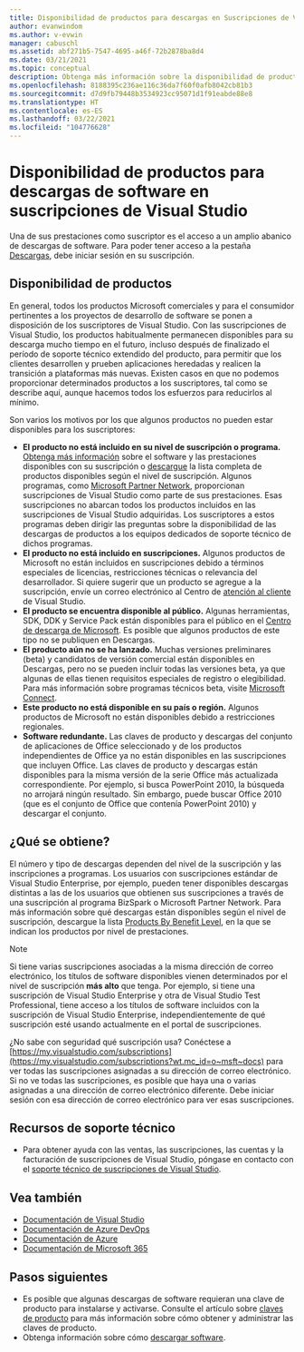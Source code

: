 ```yaml
---
title: Disponibilidad de productos para descargas en Suscripciones de Visual Studio | Microsoft Docs
author: evanwindom
ms.author: v-evwin
manager: cabuschl
ms.assetid: abf271b5-7547-4695-a46f-72b2878ba8d4
ms.date: 03/21/2021
ms.topic: conceptual
description: Obtenga más información sobre la disponibilidad de productos en descargas de software para suscripciones de Visual Studio
ms.openlocfilehash: 8188395c236ae116c36da7f60f0afb8042cb81b3
ms.sourcegitcommit: d7d9fb79448b3534923cc95071d1f91eabde88e8
ms.translationtype: HT
ms.contentlocale: es-ES
ms.lasthandoff: 03/22/2021
ms.locfileid: "104776628"
---
```

# <a name="product-availability-for-software-downloads-in-visual-studio-subscriptions"></a>Disponibilidad de productos para descargas de software en suscripciones de Visual Studio
Una de sus prestaciones como suscriptor es el acceso a un amplio abanico de descargas de software.
Para poder tener acceso a la pestaña [Descargas](https://my.visualstudio.com/downloads?wt.mc_id=o~msft~docs), debe iniciar sesión en su suscripción.

## <a name="product-availability"></a>Disponibilidad de productos
En general, todos los productos Microsoft comerciales y para el consumidor pertinentes a los proyectos de desarrollo de software se ponen a disposición de los suscriptores de Visual Studio. Con las suscripciones de Visual Studio, los productos habitualmente permanecen disponibles para su descarga mucho tiempo en el futuro, incluso después de finalizado el período de soporte técnico extendido del producto, para permitir que los clientes desarrollen y prueben aplicaciones heredadas y realicen la transición a plataformas más nuevas. Existen casos en que no podemos proporcionar determinados productos a los suscriptores, tal como se describe aquí, aunque hacemos todos los esfuerzos para reducirlos al mínimo.

Son varios los motivos por los que algunos productos no pueden estar disponibles para los suscriptores:

- **El producto no está incluido en su nivel de suscripción o programa.** [Obtenga más información](https://visualstudio.microsoft.com/vs/pricing/) sobre el software y las prestaciones disponibles con su suscripción o [descargue](https://download.microsoft.com/download/1/5/4/15454442-CF17-47B9-A65D-DF84EF88511B/Products_by_Benefit_Level.xlsx) la lista completa de productos disponibles según el nivel de suscripción. Algunos programas, como [Microsoft Partner Network](https://partner.microsoft.com/), proporcionan suscripciones de Visual Studio como parte de sus prestaciones.  Esas suscripciones no abarcan todos los productos incluidos en las suscripciones de Visual Studio adquiridas. Los suscriptores a estos programas deben dirigir las preguntas sobre la disponibilidad de las descargas de productos a los equipos dedicados de soporte técnico de dichos programas.
- **El producto no está incluido en suscripciones.** Algunos productos de Microsoft no están incluidos en suscripciones debido a términos especiales de licencias, restricciones técnicas o relevancia del desarrollador. Si quiere sugerir que un producto se agregue a la suscripción, envíe un correo electrónico al Centro de [atención al cliente](https://visualstudio.microsoft.com/subscriptions/support/) de Visual Studio.
- **El producto se encuentra disponible al público.** Algunas herramientas, SDK, DDK y Service Pack están disponibles para el público en el [Centro de descarga de Microsoft](https://www.microsoft.com/download). Es posible que algunos productos de este tipo no se publiquen en Descargas.
- **El producto aún no se ha lanzado.**  Muchas versiones preliminares (beta) y candidatos de versión comercial están disponibles en Descargas, pero no se pueden incluir todas las versiones beta, ya que algunas de ellas tienen requisitos especiales de registro o elegibilidad. Para más información sobre programas técnicos beta, visite [Microsoft Connect](https://connect.microsoft.com/).
- **Este producto no está disponible en su país o región.** Algunos productos de Microsoft no están disponibles debido a restricciones regionales.
- **Software redundante.** Las claves de producto y descargas del conjunto de aplicaciones de Office seleccionado y de los productos independientes de Office ya no están disponibles en las suscripciones que incluyen Office. Las claves de producto y descargas están disponibles para la misma versión de la serie Office más actualizada correspondiente.  Por ejemplo, si busca PowerPoint 2010, la búsqueda no arrojará ningún resultado.  Sin embargo, puede buscar Office 2010 (que es el conjunto de Office que contenía PowerPoint 2010) y descargar el conjunto.

## <a name="what-do-i-get"></a>¿Qué se obtiene?
El número y tipo de descargas dependen del nivel de la suscripción y las inscripciones a programas.  Los usuarios con suscripciones estándar de Visual Studio Enterprise, por ejemplo, pueden tener disponibles descargas distintas a las de los usuarios que obtienen sus suscripciones a través de una suscripción al programa BizSpark o Microsoft Partner Network.  Para más información sobre qué descargas están disponibles según el nivel de suscripción, descargue la lista [Products By Benefit Level](https://download.microsoft.com/download/1/5/4/15454442-CF17-47B9-A65D-DF84EF88511B/Visual_Studio_by_Subscription_Level.xlsx), en la que se indican los productos por nivel de prestaciones.

> [!NOTE]
> Si tiene varias suscripciones asociadas a la misma dirección de correo electrónico, los títulos de software disponibles vienen determinados por el nivel de suscripción **más alto** que tenga.  Por ejemplo, si tiene una suscripción de Visual Studio Enterprise y otra de Visual Studio Test Professional, tiene acceso a los títulos de software incluidos con la suscripción de Visual Studio Enterprise, independientemente de qué suscripción esté usando actualmente en el portal de suscripciones. 

¿No sabe con seguridad qué suscripción usa?  Conéctese a [https://my.visualstudio.com/subscriptions](https://my.visualstudio.com/subscriptions?wt.mc_id=o~msft~docs) para ver todas las suscripciones asignadas a su dirección de correo electrónico. Si no ve todas las suscripciones, es posible que haya una o varias asignadas a una dirección de correo electrónico diferente.  Debe iniciar sesión con esa dirección de correo electrónico para ver esas suscripciones.

## <a name="support-resources"></a>Recursos de soporte técnico
- Para obtener ayuda con las ventas, las suscripciones, las cuentas y la facturación de suscripciones de Visual Studio, póngase en contacto con el [soporte técnico de suscripciones de Visual Studio](https://aka.ms/vssubscriberhelp).

## <a name="see-also"></a>Vea también
- [Documentación de Visual Studio](/visualstudio/)
- [Documentación de Azure DevOps](/azure/devops/)
- [Documentación de Azure](/azure/)
- [Documentación de Microsoft 365](/microsoft-365/)

## <a name="next-steps"></a>Pasos siguientes
- Es posible que algunas descargas de software requieran una clave de producto para instalarse y activarse.  Consulte el artículo sobre [claves de producto](product-keys.md) para más información sobre cómo obtener y administrar las claves de producto. 
- Obtenga información sobre cómo [descargar software](download-software.md).